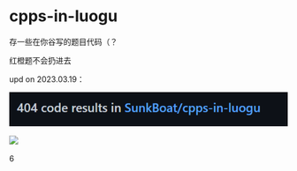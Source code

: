 # cpps-in-luogu
存一些在你谷写的题目代码（？

红橙题不会扔进去

upd on 2023.03.19：

![](https://github.com/SunkBoat/cpps-in-luogu/blob/main/picture/image.png)

![](https://s1.ax1x.com/2023/03/19/ppY7lFI.png)

6
